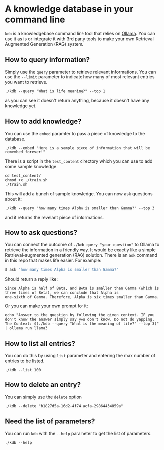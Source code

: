 # A knowledge database in your command line
`kdb` is a knowledgebase command line tool that relies on [Ollama](https://github.com/ollama/ollama). You can use it as is or integrate it with 3rd party tools to make your own Retrieval Augmented Generation (RAG) system.

## How to query information?
Simply use the `query` parameter to retrieve relevant informations. You can use the `--limit` parameter to indicate how many of most relevant entries you want to retrieve.
```
./kdb --query "What is life meaning?" --top 1
```
as you can see it doesn't return anything, because it doesn't have any knowledge yet.


## How to add knowledge?
You can use the `embed` paramter to pass a piece of knowledge to the database.
```
./kdb --embed "Here is a sample piece of information that will be remembed forever!"
```
There is a script in the `test_content` directory which you can use to add some sample knowledge.
```
cd test_content/
chmod +x ./train.sh
./train.sh
```

This will add a bunch of sample knowledge. You can now ask questions about it:
```
./kdb --query "how many times Alpha is smaller than Gamma?" --top 3
```
and it returns the revelant piece of informations.

## How to ask questions?
You can connect the outcome of `./kdb query "your question"` to Ollama to retrieve the information in a friendly way. It would be exactly like a simple Retrieval-augmented generation (RAG) solution. There is an `ask` command in this repo that makes life easier. For example:
```bash
$ ask "how many times Alpha is smaller than Gamma?"
```
Should return a reply like:
```
Since Alpha is half of Beta, and Beta is smaller than Gamma (which is three times of Beta), we can conclude that Alpha is
one-sixth of Gamma. Therefore, Alpha is six times smaller than Gamma.
```
Or you can make your own prompt for it:
```
echo "Answer to the question by following the given context. IF you don't know the answer simply say you don't know. Do not do yapping. The Context: $(./kdb --query "What is the meaning of life?" --top 3)" | ollama run llama3
```

## How to list all entries?
You can do this by using `list` parameter and entering the max number of entries to be listed.
```
./kdb --list 100
```

## How to delete an entry?
You can simply use the `delete` option:
```
./kdb --delete "b1827d5a-16d2-4f74-acfa-29864434859a"
```

## Need the list of parameters?
You can run `kdb` with the `--help` parameter to get the list of parameters.
```
./kdb --help
```

